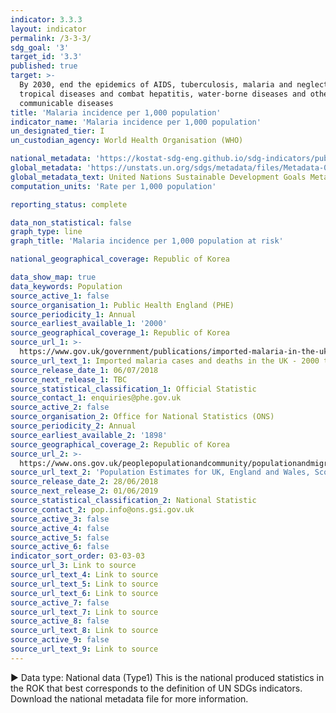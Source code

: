 ```yaml
---
indicator: 3.3.3
layout: indicator
permalink: /3-3-3/
sdg_goal: '3'
target_id: '3.3'
published: true
target: >-
  By 2030, end the epidemics of AIDS, tuberculosis, malaria and neglected
  tropical diseases and combat hepatitis, water-borne diseases and other
  communicable diseases
title: 'Malaria incidence per 1,000 population'
indicator_name: 'Malaria incidence per 1,000 population'
un_designated_tier: I
un_custodian_agency: World Health Organisation (WHO)

national_metadata: 'https://kostat-sdg-eng.github.io/sdg-indicators/public/Metadata-03-03-03_ENG.pdf'
global_metadata: 'https://unstats.un.org/sdgs/metadata/files/Metadata-03-03-03.pdf'
global_metadata_text: United Nations Sustainable Development Goals Metadata (PDF 431 KB)
computation_units: 'Rate per 1,000 population'

reporting_status: complete

data_non_statistical: false
graph_type: line
graph_title: 'Malaria incidence per 1,000 population at risk'

national_geographical_coverage: Republic of Korea

data_show_map: true
data_keywords: Population
source_active_1: false
source_organisation_1: Public Health England (PHE)
source_periodicity_1: Annual
source_earliest_available_1: '2000'
source_geographical_coverage_1: Republic of Korea
source_url_1: >-
  https://www.gov.uk/government/publications/imported-malaria-in-the-uk-statistics
source_url_text_1: Imported malaria cases and deaths in the UK - 2000 to 2017
source_release_date_1: 06/07/2018
source_next_release_1: TBC
source_statistical_classification_1: Official Statistic
source_contact_1: enquiries@phe.gov.uk
source_active_2: false
source_organisation_2: Office for National Statistics (ONS)
source_periodicity_2: Annual
source_earliest_available_2: '1898'
source_geographical_coverage_2: Republic of Korea
source_url_2: >-
  https://www.ons.gov.uk/peoplepopulationandcommunity/populationandmigration/populationestimates/datasets/populationestimatesforukenglandandwalesscotlandandnorthernireland
source_url_text_2: 'Population Estimates for UK, England and Wales, Scotland and Northern Ireland'
source_release_date_2: 28/06/2018
source_next_release_2: 01/06/2019
source_statistical_classification_2: National Statistic
source_contact_2: pop.info@ons.gsi.gov.uk
source_active_3: false
source_active_4: false
source_active_5: false
source_active_6: false
indicator_sort_order: 03-03-03
source_url_3: Link to source
source_url_text_4: Link to source
source_url_text_5: Link to source
source_url_text_6: Link to source
source_active_7: false
source_url_text_7: Link to source
source_active_8: false
source_url_text_8: Link to source
source_active_9: false
source_url_text_9: Link to source
---
```

▶ Data type: National data (Type1) This is the national produced statistics in the ROK that best corresponds to the definition of UN SDGs indicators. Download the national metadata file for more information.



